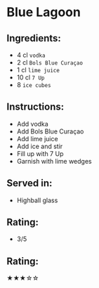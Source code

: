 # Blue Lagoon

## Ingredients:
- 4 cl `vodka`
- 2 cl `Bols Blue Curaçao`
- 1 cl `lime juice`
- 10 cl `7 Up`
- 8 `ice cubes`

## Instructions:
- Add vodka
- Add Bols Blue Curaçao
- Add lime juice
- Add ice and stir
- Fill up with 7 Up
- Garnish with lime wedges

## Served in:
- Highball glass

## Rating:
- 3/5

## Rating:
★★★☆☆